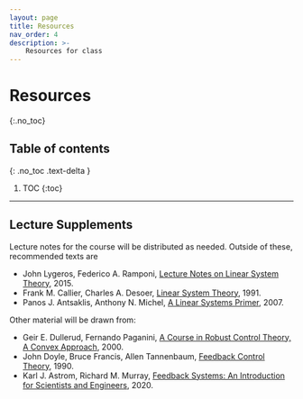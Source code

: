 ```yaml
---
layout: page
title: Resources
nav_order: 4
description: >-
    Resources for class
---
```


# Resources
{:.no_toc}

## Table of contents
{: .no_toc .text-delta }

1. TOC
{:toc}

---
## Lecture Supplements 
Lecture notes for the course will be distributed as needed. Outside of these, recommended texts are
- John Lygeros, Federico A. Ramponi, <a href="https://federico-ramponi.unibs.it/docs/linsys2014.pdf">Lecture Notes on Linear System Theory</a>, 2015.
- Frank M. Callier, Charles A. Desoer, <a href="https://link.springer.com/book/10.1007/978-1-4612-0957-7">Linear System Theory</a>, 1991.
- Panos J. Antsaklis, Anthony N. Michel, <a href="https://link.springer.com/book/10.1007/978-0-8176-4661-5">A Linear Systems Primer</a>, 2007.

Other material will be drawn from:
- Geir E. Dullerud, Fernando Paganini, <a href="https://link.springer.com/book/10.1007/978-1-4757-3290-0">A Course in Robust Control Theory, A Convex Approach</a>, 2000.
- John Doyle, Bruce Francis, Allen Tannenbaum, <a href="https://www.control.utoronto.ca/people/profs/francis/dft.pdf">Feedback Control Theory</a>, 1990.
- Karl J. Astrom, Richard M. Murray, <a href="https://www.cds.caltech.edu/~murray/books/AM08/pdf/fbs-public_24Jul2020.pdf">Feedback Systems: An Introduction for Scientists and Engineers</a>, 2020.
